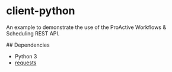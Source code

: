 # client-python

An example to demonstrate the use of the ProActive Workflows & Scheduling REST API.

## Dependencies

 - Python 3
 - [requests](http://docs.python-requests.org/en/latest/)
